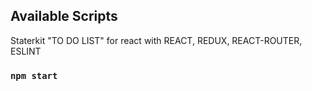 ## Available Scripts

Staterkit "TO DO LIST" for react with REACT, REDUX, REACT-ROUTER, ESLINT

### `npm start`

